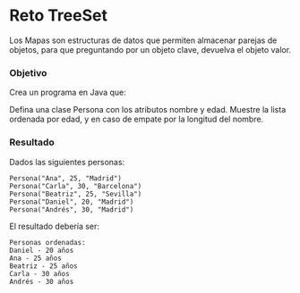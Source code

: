 # Reto TreeSet

Los Mapas son estructuras de datos que permiten almacenar parejas de objetos, para que preguntando por un objeto clave, devuelva el objeto valor.

### Objetivo
Crea un programa en Java que:

Defina una clase Persona con los atributos nombre y edad.
Muestre la lista ordenada por edad, y en caso de empate por la longitud del nombre.

### Resultado

Dados las siguientes personas:
```
Persona("Ana", 25, "Madrid")  
Persona("Carla", 30, "Barcelona")  
Persona("Beatriz", 25, "Sevilla")  
Persona("Daniel", 20, "Madrid")  
Persona("Andrés", 30, "Madrid")  
```


El resultado debería ser:
```
Personas ordenadas:
Daniel - 20 años  
Ana - 25 años  
Beatriz - 25 años  
Carla - 30 años 
Andrés - 30 años  
```
